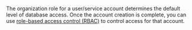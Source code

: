 The organization role for a user/service account determines the default level of
database access. Once the account creation is complete, you can use [role-based
access control
(RBAC)](/security/cloud/access-control/#role-based-access-control-rbac) to
control access for that account.
